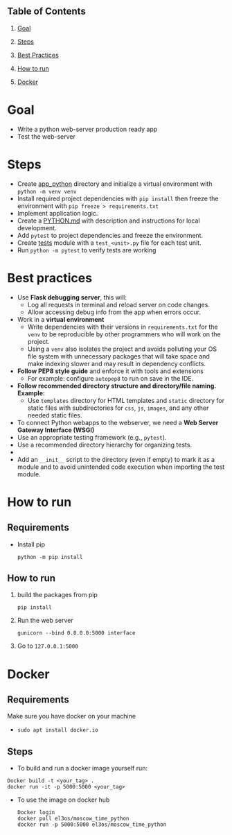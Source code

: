 ## Table of Contents

1. [Goal](#1-Goal)

2. [Steps](#2-Steps)

3. [Best Practices](#3-Best-Practices)

4. [How to run](#4-How-To-Run)

5. [Docker](#5-Docker)

# Goal

- Write a python web-server production ready app
- Test the web-server

# Steps

- Create [app_python](../app_python) directory and initialize a virtual environment with `python -m venv venv`
- Install required project dependencies with `pip install` then freeze the environment with `pip freeze > requirements.txt`
- Implement application logic.
- Create a [PYTHON.md](../app_python/PYTHON.md) with description and instructions for local development.
- Add `pytest` to project dependencies and freeze the environment.
- Create [tests](https://github.com/Sh3b0/DevOps/app_python/tests) module with a `test_<unit>.py` file for each test unit.
- Run `python -m pytest` to verify tests are working

# Best practices

- Use **Flask debugging server**, this will:
  - Log all requests in terminal and reload server on code changes.
  - Allow accessing debug info from the app when errors occur.
- Work in a **virtual environment**
  - Write dependencies with their versions in `requirements.txt` for the `venv` to be reproducible by other programmers who will work on the project.
  - Using a `venv` also isolates the project and avoids polluting your OS file system with unnecessary packages that will take space and make indexing slower and may result in dependency conflicts.
- **Follow PEP8 style guide** and enforce it with tools and extensions
  - For example: configure `autopep8` to run on save in the IDE.
- **Follow recommended directory structure and directory/file naming. Example:**
  - Use `templates` directory for HTML templates and `static` directory for static files with subdirectories for `css`, `js`, `images`, and any other needed static files.
- To connect Python webapps to the webserver, we need a **Web Server Gateway Interface (WSGI)**
- Use an appropriate testing framework (e.g., `pytest`).
- Use a recommended directory hierarchy for organizing tests.
- 
- Add an `__init__` script to the directory (even if empty) to mark it as a module and to avoid unintended code execution when importing the test module.

# How to run

## Requirements

- Install pip

  ```shell
  python -m pip install
  ```

## How to run

1. build the packages from pip

   ```shell
   pip install
   ```

2. Run the web server

   ```she 
   gunicorn --bind 0.0.0.0:5000 interface
   ```

3. Go to `127.0.0.1:5000`

# Docker

## Requirements

Make sure you have docker on your machine

- ```she
  sudo apt install docker.io
  ```

## Steps

- To build and run a docker image yourself run:

```shell
Docker build -t <your_tag> .
docker run -it -p 5000:5000 <your_tag>
```

- To use the image on docker hub

  ```shell
  Docker login
  docker pull el3os/moscow_time_python
  docker run -p 5000:5000 el3os/moscow_time_python
  ```
